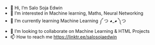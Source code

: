 - 👋 Hi, I’m Salo Soja Edwin
- 👀 I’m interested in Machine learning, Maths, Neural Networking
- 🌱 I’m currently learning Machine Learning ༼ つ ◕_◕ ༽つ
- 💞️ I’m looking to collaborate on Machine Learning & HTML Projects
- 📫 How to reach me https://linktr.ee/salosojaedwin

<!---
Dawn-Of-Justice/Dawn-Of-Justice is a ✨ special ✨ repository because its `README.md` (this file) appears on your GitHub profile.
You can click the Preview link to take a look at your changes.
--->
